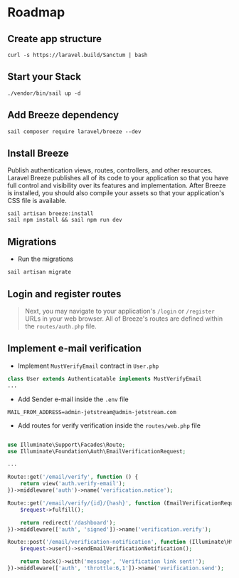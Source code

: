 # Roadmap

## Create app structure

```shell
curl -s https://laravel.build/Sanctum | bash
```

## Start your Stack

```shell
./vendor/bin/sail up -d
```

## Add Breeze dependency

```shell
sail composer require laravel/breeze --dev
```

## Install Breeze

Publish authentication views, routes, controllers, and other resources. 
Laravel Breeze publishes all of its code to your application so that you have full control and visibility over its features and implementation. 
After Breeze is installed, you should also compile your assets so that your application's CSS file is available.

```shell
sail artisan breeze:install 
sail npm install && sail npm run dev
```

## Migrations

- Run the migrations

```shell
sail artisan migrate
```

## Login and register routes

> Next, you may navigate to your application's `/login` or `/register` URLs in your web browser. 
> All of Breeze's routes are defined within the `routes/auth.php` file.

## Implement e-mail verification

- Implement `MustVerifyEmail` contract in `User.php`

```php
class User extends Authenticatable implements MustVerifyEmail
...
```

- Add Sender e-mail inside the `.env` file

```dotenv
MAIL_FROM_ADDRESS=admin-jetstream@admin-jetstream.com
```

- Add routes for verify verification inside the `routes/web.php` file

```php

use Illuminate\Support\Facades\Route;
use Illuminate\Foundation\Auth\EmailVerificationRequest;

...

Route::get('/email/verify', function () {
    return view('auth.verify-email');
})->middleware('auth')->name('verification.notice');

Route::get('/email/verify/{id}/{hash}', function (EmailVerificationRequest $request) {
    $request->fulfill();

    return redirect('/dashboard');
})->middleware(['auth', 'signed'])->name('verification.verify');

Route::post('/email/verification-notification', function (Illuminate\Http\Request $request) {
    $request->user()->sendEmailVerificationNotification();

    return back()->with('message', 'Verification link sent!');
})->middleware(['auth', 'throttle:6,1'])->name('verification.send');
```
